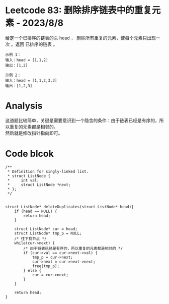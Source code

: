 # Leetcode 83: 删除排序链表中的重复元素 - 2023/8/8
给定一个已排序的链表的头 head ， 删除所有重复的元素，使每个元素只出现一次 。返回 已排序的链表 。

```
示例 1：
输入：head = [1,1,2]
输出：[1,2]

```
```
示例 2：
输入：head = [1,1,2,3,3]
输出：[1,2,3]
```

# Analysis
这道题比较简单，关键是需要意识到一个隐含的条件：由于链表已经是有序的，所以重复的元素都是相邻的。  
然后就是修改指针指向即可。

# Code blcok
```
/**
 * Definition for singly-linked list.
 * struct ListNode {
 *     int val;
 *     struct ListNode *next;
 * };
 */


struct ListNode* deleteDuplicates(struct ListNode* head){
    if (head == NULL) {
        return head;
    }

    struct ListNode* cur = head;
    struct ListNode* tmp_p = NULL;
    /* 往下找节点 */
    while(cur->next) {
        /* 由于链表已经是有序的，所以重复的元素都是相邻的 */
        if (cur->val == cur->next->val) {
            tmp_p = cur->next;
            cur->next = cur->next->next;
            free(tmp_p);
        } else {
            cur = cur->next;
        }
    }

    return head;
}
```